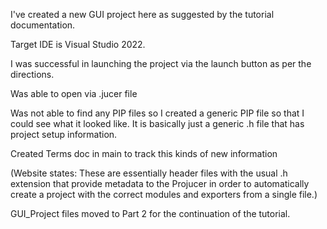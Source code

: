I've created a new GUI project here as suggested by the tutorial documentation. 

Target IDE is Visual Studio 2022.

I was successful in launching the project via the launch button as per the directions. 

Was able to open via .jucer file

Was not able to find any PIP files so I created a generic PIP file so that I could see what it looked like.  It is basically just a generic .h file that has project setup information. 

Created Terms doc in main to track this kinds of new information

(Website states:  These are essentially header files with the usual .h extension that provide metadata to the Projucer in order to automatically create a project with the correct modules and exporters from a single file.)

GUI_Project files moved to Part 2 for the continuation of the tutorial. 
